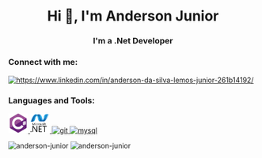 <h1 align="center">Hi 👋, I'm Anderson Junior</h1>
<h3 align="center">I'm a .Net Developer</h3>
<h3 align="left">Connect with me:</h3>
<p align="left">
   <a href="https://www.linkedin.com/in/anderson-da-silva-lemos-junior-261b14192/" target="blank"><img align="center" src="https://img.shields.io/badge/LinkedIn-0077B5?style=for-the-badge&logo=linkedin&logoColor=white" alt="https://www.linkedin.com/in/anderson-da-silva-lemos-junior-261b14192/" /></a>
</p>
<h3 align="left">Languages and Tools:</h3>
<p align="left"> 
  <a href="https://www.w3schools.com/cs/" target="_blank"> 
    <img src="https://raw.githubusercontent.com/devicons/devicon/master/icons/csharp/csharp-original.svg" alt="csharp" width="40" height="40"/> 
  </a> 
  <a href="https://dotnet.microsoft.com/" target="_blank"> 
    <img src="https://raw.githubusercontent.com/devicons/devicon/master/icons/dot-net/dot-net-original-wordmark.svg" alt="dotnet" width="40" height="40"/> 
  </a> 
  <a href="https://git-scm.com/" target="_blank"> 
    <img src="https://www.vectorlogo.zone/logos/git-scm/git-scm-icon.svg" alt="git" width="40" height="40"/>
  </a>   
  <a href="https://www.microsoft.com/pt-br/sql-server/sql-server-downloads" target="_blank"> 
   <img src="https://cdn.jsdelivr.net/gh/devicons/devicon@latest/icons/microsoftsqlserver/microsoftsqlserver-original.svg" alt="mysql" width="40" height="40"/> 
  </a> 
</p>
<div>
   <img height="170" src="https://github-readme-stats.vercel.app/api/top-langs?username=anderson-junior&show_icons=true&theme=dracula&locale=en&layout=compact" alt="anderson-junior" />
   <img height="170" src="https://github-readme-stats.vercel.app/api?username=anderson-junior&show_icons=true&theme=dracula&locale=en" alt="anderson-junior" />
</div>
